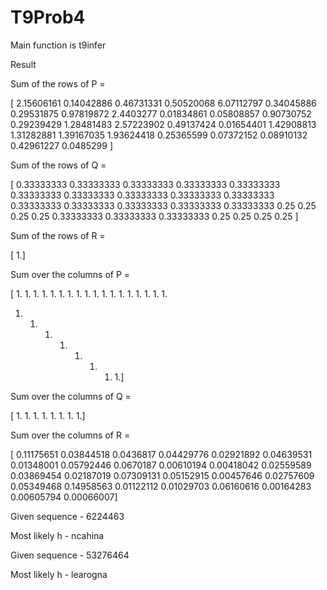 T9Prob4
=======

Main function is t9infer

Result 

Sum of the rows of P = 

[ 2.15606161  0.14042886  0.46731331  0.50520068  6.07112797  0.34045886
  0.29531875  0.97819872  2.4403277   0.01834861  0.05808857  0.90730752
  0.29239429  1.28481483  2.57223902  0.49137424  0.01654401  1.42908813
  1.31282881  1.39167035  1.93624418  0.25365599  0.07372152  0.08910132
  0.42961227  0.0485299 ]

Sum of the rows of Q = 

[ 0.33333333  0.33333333  0.33333333  0.33333333  0.33333333  0.33333333
  0.33333333  0.33333333  0.33333333  0.33333333  0.33333333  0.33333333
  0.33333333  0.33333333  0.33333333  0.25        0.25        0.25        0.25
  0.33333333  0.33333333  0.33333333  0.25        0.25        0.25        0.25      ]

Sum of the rows of R = 

[ 1.]

Sum over the columns of P = 

[ 1.  1.  1.  1.  1.  1.  1.  1.  1.  1.  1.  1.  1.  1.  1.  1.  1.  1.
  1.  1.  1.  1.  1.  1.  1.  1.]

Sum over the columns of Q = 

[ 1.  1.  1.  1.  1.  1.  1.  1.]

Sum over the columns of R = 

[ 0.11175651  0.03844518  0.0436817   0.04429776  0.02921892  0.04639531
  0.01348001  0.05792446  0.0670187   0.00610194  0.00418042  0.02559589
  0.03869454  0.02187019  0.07309131  0.05152915  0.00457646  0.02757609
  0.05349468  0.14958563  0.01122112  0.01029703  0.06160616  0.00164283
  0.00605794  0.00066007]


Given sequence - 6224463

Most likely h - ncahina

Given sequence - 53276464

Most likely h - learogna